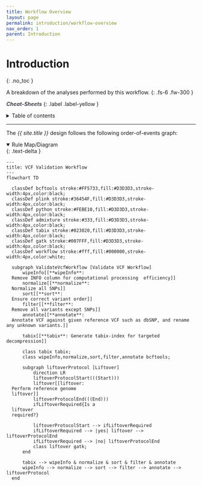 ```yaml
---
title: Workflow Overview
layout: page
permalink: introduction/workflow-overview
nav_order: 1
parent: Introduction
---
```


# Introduction
{: .no_toc }

A breakdown of the analyses performed by this workflow.
{: .fs-6 .fw-300 }

<a href="{{ site.baseurl }}/cheat-sheets/quickstart" style="color: #44434d; text-decoration: none;" target="_blank"><strong><i>Cheat-Sheets</i></strong></a>
{: .label .label-yellow }

<details markdown="block">
  <summary>
    Table of contents
  </summary>
  {: .text-delta }
1. TOC
{:toc}
</details>

---

The <i>{{ site.title }}</i> design follows the following order-of-events graph:
<details open markdown="block">
  <summary>Rule Map/Diagram</summary>
  {: .text-delta }

```mermaid
---
title: VCF Validation Workflow
---
flowchart TD

  classDef bcftools stroke:#FF5733,fill:#D3D3D3,stroke-width:4px,color:black;
  classDef plink stroke:#36454F,fill:#D3D3D3,stroke-width:4px,color:black;
  classDef python stroke:#FEBE10,fill:#D3D3D3,stroke-width:4px,color:black;
  classDef admixture stroke:#333,fill:#D3D3D3,stroke-width:4px,color:black;
  classDef tabix stroke:#023020,fill:#D3D3D3,stroke-width:4px,color:black;
  classDef gatk stroke:#007FFF,fill:#D3D3D3,stroke-width:4px,color:black;
  classDef workflow stroke:#fff,fill:#000000,stroke-width:4px,color:white;

  subgraph ValidateVcfWorkflow [Validate VCF Workflow]
      wipeInfo[[**wipeInfo**:
  Remove INFO column for computational processing  efficiency]]
      normalize[[**normalize**:
  Normalize all SNPs]]
      sort[[**sort**:
  Ensure correct variant order]]
      filter[[**filter**:
  Remove all variants except SNPs]]
      annotate[[**annotate**:
  Annotate VCF against given reference VCF such as dbSNP, and rename any unknown variants.]]

      tabix[[**tabix**: Generate tabix-index for targeted decompression]]

      class tabix tabix;
      class wipeInfo,normalize,sort,filter,annotate bcftools;

      subgraph liftoverProtocol [Liftover]
          direction LR
          liftoverProtocolStart(((Start)))
          liftover[[liftover:
  Perform reference genome
  liftover]]
          liftoverProtocolEnd(((End)))
          ifLiftoverRequired{Is a
  liftover
  required?}

          liftoverProtocolStart --> ifLiftoverRequired
          ifLiftoverRequired --> |yes| liftover --> liftoverProtocolEnd
          ifLiftoverRequired --> |no| liftoverProtocolEnd
          class liftover gatk;
      end

      tabix --> wipeInfo & normalize & sort & filter & annotate
      wipeInfo --> normalize --> sort --> filter --> annotate --> liftoverProtocol
  end
```

</details>